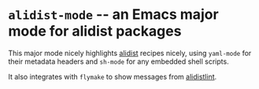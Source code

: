 # `alidist-mode` -- an Emacs major mode for alidist packages

This major mode nicely highlights [alidist][] recipes nicely, using `yaml-mode` for their metadata headers and `sh-mode` for any embedded shell scripts.

It also integrates with `flymake` to show messages from [alidistlint][].

[alidist]: https://github.com/alisw/alidist
[alidistlint]: https://github.com/TimoWilken/alidistlint
